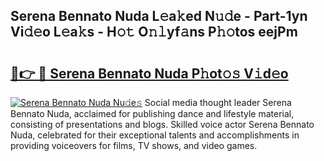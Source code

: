 ## Serena Bennato Nuda L𝚎a𝚔ed N𝚞𝚍e - Part-1yn Vi𝚍𝚎o L𝚎a𝚔s - H𝚘𝚝 O𝚗𝚕yf𝚊ns P𝚑𝚘tos eejPm

# <h2><a href="http://kf00gll.oniu.top/?m=Serena+Bennato+Nuda">🔗👉 🔴 Serena Bennato Nuda P𝚑ot𝚘𝚜 V𝚒d𝚎o</a></h2>

[![Serena Bennato Nuda Nu𝚍e𝚜](https://i.imgur.com/0qMVB7G.gif)](http://kf00gll.oniu.top/?m=Serena+Bennato+Nuda)
Social media thought leader Serena Bennato Nuda, acclaimed for publishing dance and lifestyle material, consisting of presentations and blogs. Skilled voice actor Serena Bennato Nuda, celebrated for their exceptional talents and accomplishments in providing voiceovers for films, TV shows, and video games.  
